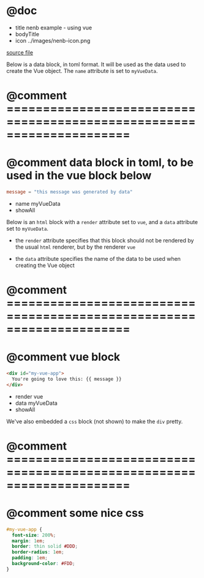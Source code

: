 # @doc
* title nenb example - using vue
* bodyTitle
* icon ../images/nenb-icon.png

[source file](../src/examples/using-vue.nenb.md)

Below is a data block, in toml format.  It will be used as the data used to
create the Vue object.  The `name` attribute is set to `myVueData`.

# @comment =====================================================================
# @comment data block in toml, to be used in the vue block below

```toml
message = "this message was generated by data"
```
* name myVueData
* showAll

Below is an `html` block with a `render` attribute set to `vue`, and a `data`
attribute set to `myVueData`.

* the `render` attribute specifies that this block should not be rendered by the
usual `html` renderer, but by the renderer `vue`

* the `data` attribute specifies the name of the data to be used when creating
the Vue object

# @comment =====================================================================
# @comment vue block

```html
<div id="my-vue-app">
  You're going to love this: {{ message }}
</div>
```
* render vue
* data myVueData
* showAll

We've also embedded a `css` block (not shown) to make the `div` pretty.

# @comment =====================================================================
# @comment some nice css

```css
#my-vue-app {
  font-size: 200%;
  margin: 1em;
  border: thin solid #DDD;
  border-radius: 1em;
  padding: 1em;
  background-color: #FDD;
}
```
